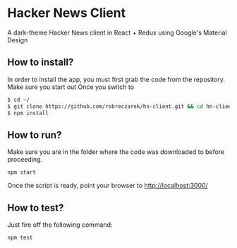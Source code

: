 # Hacker News Client
A dark-theme Hacker News client in React + Redux using Google's Material Design

## How to install?
In order to install the app, you must first grab the code from the repository. Make sure you start out Once you switch to 
```bash
$ cd ~/
$ git clone https://github.com/robreczarek/hn-client.git && cd hn-client
$ npm install
```

## How to run?
Make sure you are in the folder where the code was downloaded to before proceeding.
```
npm start
```
Once the script is ready, point your browser to [http://localhost:3000/](http://localhost:3000/)

## How to test?
Just fire off the following command:
```
npm test
```
